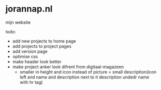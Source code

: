 # jorannap.nl
mijn website

todo:
- add new projects to home page
- add projects to project pages
- add version page
- optimise css
- make header look better
- make project anker look difrent from digitaal-magazeen
    - smaller in height and icon instead of picture = small description(icon left and name and description next to it description undedr name with hr tag)
